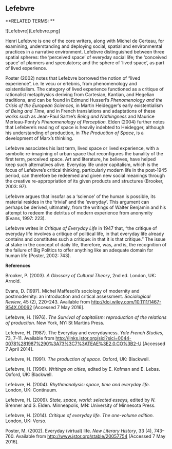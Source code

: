## Lefebvre

**RELATED TERMS: **

![Lefebvre](Lefebvre.png]

Henri Lefebvre is one of the core writers, along with Michel de Certeau, for examining, understanding and deploying social, spatial and environmental practices in a narrative environment. Lefebvre distinguished between three spatial spheres: the ‘perceived space’ of everyday social life; the ‘conceived space’ of planners and speculators; and the sphere of ‘lived space’, as part of lived experience.

Poster (2002) notes that Lefebvre borrowed the notion of “lived experience”, i.e. le vecu or erlebnis, from phenomenology and existentialism. The category of lived experience functioned as a critique of rationalist metaphysics deriving from Cartesian, Kantian, and Hegelian traditions, and can be found in Edmund Husserl’s _Phenomenology and the Crisis of the European Sciences_, in Martin Heidegger’s early existentialism of _Being and Time_, and in French translations and adaptations of these works such as Jean-Paul Sartre’s _Being and Nothingness_ and Maurice Merleau-Ponty’s _Phenomenology of Perception._ Elden (2004) further notes that Lefebvre’s reading of space is heavily indebted to Heidegger, although his understanding of production, in _The Production of Space_, is a development of Marx’s thinking.

Lefebvre associates his last term, lived space or lived experience, with a symbolic re-imagining of urban space that reconfigures the banality of the first term, perceived space. Art and literature, he believes, have helped keep such alternatives alive. Everyday life under capitalism, which is the focus of Lefebvre’s critical thinking, particularly modern life in the post-1945 period, can therefore be redeemed and given new social meanings through the creative re-appropriation of its given products and structures (Brooker, 2003: 97).

Lefebvre argues that insofar as a ‘science’ of the human is possible, its material resides in the ‘trivial’ and the ‘everyday’. This argument can perhaps be derived, ultimately, from the writings of Walter Benjamin and his attempt to redeem the detritus of modern experience from anonymity (Evans, 1997: 223).

Lefebvre writes in _Critique of Everyday Life_ in 1947 that, “the critique of everyday life involves a critique of political life, in that everyday life already contains and constitutes such a critique: in that it is that critique.” The issue at stake in the concept of daily life, therefore, was, and is, the recognition of the failure of Big Politics to offer anything like an adequate domain for human life (Poster, 2002: 743).

**References**

Brooker, P. (2003). _A Glossary of Cultural Theory_, 2nd ed. London, UK: Arnold.

Evans, D. (1997). Michel Maffesoli’s sociology of modernity and postmodernity: an introduction and critical assessment. _Sociological Review_, 45 (2), 220–243\. Available from http://doi.wiley.com/10.1111/1467-954X.00062 [Accessed 7 May 2016].

Lefebvre, H. (1976). _The Survival of capitalism: reproduction of the relations of production_. New York, NY: St Martins Press.

Lefebvre, H. (1987). The Everyday and everydayness. _Yale French Studies_, 73, 7–11\. Available from http://links.jstor.org/sici?sici=0044-0078%281987%290%3A73%3C7%3ATEAE%3E2.0.CO%3B2-U [Accessed 7 April 2014].

Lefebvre, H. (1991). _The production of space_. Oxford, UK: Blackwell.

Lefebvre, H. (1996). _Writings on cities,_ edited by E. Kofman and E. Lebas. Oxford, UK: Blackwell.

Lefebvre, H. (2004). _Rhythmanalysis: space, time and everyday life_. London, UK: Continuum.

Lefebvre, H. (2009). _State, space, world: selected essays,_ edited by _N._ Brenner and S. Elden. Minneapolis, MN: University of Minnesota Press.

Lefebvre, H. (2014). _Critique of everyday life. The one-volume edition_. London, UK: Verso.

Poster, M. (2002). Everyday (virtual) life. _New Literary History_, 33 (4), 743–760\. Available from http://www.jstor.org/stable/20057754 [Accessed 7 May 2016].

